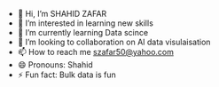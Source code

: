 - 👋 Hi, I’m SHAHID ZAFAR
- 👀 I’m interested in learning new skills
- 🌱 I’m currently learning Data scince
- 💞️ I’m looking to collaboration on AI data visulaisation  
- 📫 How to reach me szafar50@yahoo.com  
- 😄 Pronouns: Shahid
- ⚡ Fun fact: Bulk data is fun

<!---
szafar50/szafar50 is a ✨ special ✨ repository because its `README.md` (this file) appears on your GitHub profile.
You can click the Preview link to take a look at your changes.
--->
